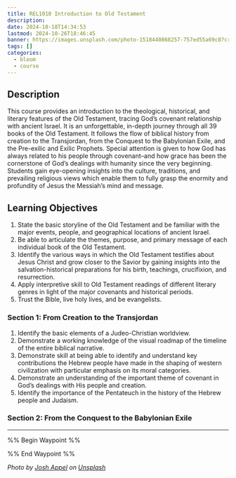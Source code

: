 ```yaml
---
title: REL1010 Introduction to Old Testament
description: 
date: 2024-10-18T14:34:53
lastmod: 2024-10-26T18:46:45
banner: https://images.unsplash.com/photo-1518440868257-757ed55a69c8?crop=entropy&cs=tinysrgb&fit=max&fm=jpg&ixid=M3wzNjAwOTd8MHwxfHNlYXJjaHwzMHx8aXNyYWVsfGVufDB8MHx8fDE3Mjk5ODI5MTN8MA&ixlib=rb-4.0.3&q=80&w=1080
tags: []
categories:
  - bloom
  - course
---
```

  
## Description  
  
This course provides an introduction to the theological, historical, and literary features of the Old Testament, tracing God’s covenant relationship with ancient Israel. It is an unforgettable, in-depth journey through all 39 books of the Old Testament. It follows the flow of biblical history from creation to the Transjordan, from the Conquest to the Babylonian Exile, and the Pre-exilic and Exilic Prophets. Special attention is given to how God has always related to his people through covenant–and how grace has been the cornerstone of God’s dealings with humanity since the very beginning. Students gain eye-opening insights into the culture, traditions, and prevailing religious views which enable them to fully grasp the enormity and profundity of Jesus the Messiah’s mind and message.  
  
## Learning Objectives  
  
1. State the basic storyline of the Old Testament and be familiar with the major events, people, and geographical locations of ancient Israel.  
2. Be able to articulate the themes, purpose, and primary message of each individual book of the Old Testament.  
3. Identify the various ways in which the Old Testament testifies about Jesus Christ and grow closer to the Savior by gaining insights into the salvation-historical preparations for his birth, teachings, crucifixion, and resurrection.  
4. Apply interpretive skill to Old Testament readings of different literary genres in light of the major covenants and historical periods.  
5. Trust the Bible, live holy lives, and be evangelists.  
  
### Section 1: From Creation to the Transjordan  
  
1. Identify the basic elements of a Judeo-Christian worldview.  
2. Demonstrate a working knowledge of the visual roadmap of the timeline of the entire biblical narrative.  
3. Demonstrate skill at being able to identify and understand key contributions the Hebrew people have made in the shaping of western civilization with particular emphasis on its moral categories.  
4. Demonstrate an understanding of the important theme of covenant in God’s dealings with His people and creation.  
5. Identify the importance of the Pentateuch in the history of the Hebrew people and Judaism.  
  
### Section 2: From the Conquest to the Babylonian Exile  
  
---  
  
%% Begin Waypoint %%  
  
  
%% End Waypoint %%  
  
  
*Photo by [Josh Appel](https://unsplash.com/@joshappel?utm_source=Obsidian%20Image%20Inserter%20Plugin&utm_medium=referral) on [Unsplash](https://unsplash.com/?utm_source=Obsidian%20Image%20Inserter%20Plugin&utm_medium=referral)*  
